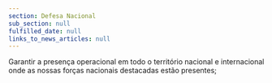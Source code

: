 ```yaml
---
section: Defesa Nacional
sub_section: null
fulfilled_date: null
links_to_news_articles: null
---
```


Garantir a presença operacional em todo o território nacional e internacional onde as nossas forças nacionais destacadas estão presentes;